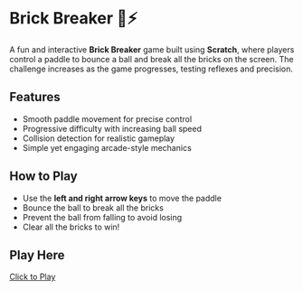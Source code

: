 # **Brick Breaker 🧱⚡**  

A fun and interactive **Brick Breaker** game built using **Scratch**, where players control a paddle to bounce a ball and break all the bricks on the screen. The challenge increases as the game progresses, testing reflexes and precision.  

## **Features**  
- Smooth paddle movement for precise control  
- Progressive difficulty with increasing ball speed  
- Collision detection for realistic gameplay  
- Simple yet engaging arcade-style mechanics  

## **How to Play**  
- Use the **left and right arrow keys** to move the paddle  
- Bounce the ball to break all the bricks  
- Prevent the ball from falling to avoid losing  
- Clear all the bricks to win!  

## **Play Here**  
[Click to Play](https://scratch.mit.edu/projects/1140508038)  
